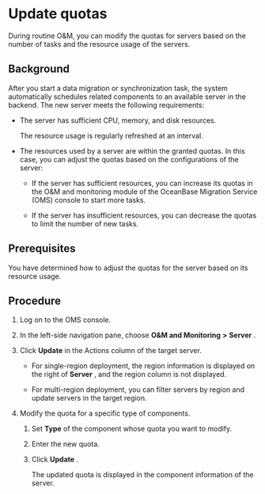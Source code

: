 Update quotas 
==================================

During routine O\&M, you can modify the quotas for servers based on the number of tasks and the resource usage of the servers. 

Background 
-------------------------------

After you start a data migration or synchronization task, the system automatically schedules related components to an available server in the backend. The new server meets the following requirements:

* The server has sufficient CPU, memory, and disk resources. 

  The resource usage is regularly refreshed at an interval.
  

* The resources used by a server are within the granted quotas. In this case, you can adjust the quotas based on the configurations of the server: 

  * If the server has sufficient resources, you can increase its quotas in the O\&M and monitoring module of the OceanBase Migration Service (OMS) console to start more tasks.

    
  
  * If the server has insufficient resources, you can decrease the quotas to limit the number of new tasks.

    
  

  




Prerequisites 
----------------------------------

You have determined how to adjust the quotas for the server based on its resource usage.

Procedure 
------------------------------

1. Log on to the OMS console.

   

2. In the left-side navigation pane, choose **O\&M and Monitoring** **\>** **Server** .

   

3. Click **Update** in the Actions column of the target server. 

   * For single-region deployment, the region information is displayed on the right of **Server** , and the region column is not displayed.

     
   
   * For multi-region deployment, you can filter servers by region and update servers in the target region.

     
   

   

4. Modify the quota for a specific type of components. 

   1. Set **Type** of the component whose quota you want to modify.

      
   
   2. Enter the new quota.

      
   
   3. Click **Update** . 

      The updated quota is displayed in the component information of the server.
      
   

   



